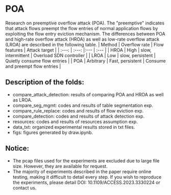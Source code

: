 # POA
Research on preemptive overflow attack (POA). The "preemptive" indicates that attack flows preempt the flow entries of normal application flows by exploiting the flow entry eviction mechanism. The differences between POA and high-rate overflow attack (HROA) as well as low-rate overflow attack (LROA) are described in the following table.
| Method | Overflow rate | Flow features | Attack target |
| :---:  |     :---:     |:---           | :---          |
| HROA   | High          | slow, intermittent | Overload SDN controller | 
| LROA   | Low           | slow, persistent   | Quietly consume flow entries |
| POA    | Arbitrary     | Fast, persistent   | Consume and preempt flow entries |

## Description of the folds:
+ compare_attack_detection: results of comparing POA and HROA as well as LROA.
+ compare_seg_mgmt: codes and results of table segmentation exp.
+ compare_rule_replace: codes and results of flow eviction exp.
+ compare_detection: codes and results of attack detection exp.
+ resources: codes and results of resources assumption exp.
+ data_txt: organized experimental results stored in txt files.
+ figs: figures generated by draw.ipynb.

## Notice:
+ The pcap files used for the experiments are excluded due to large file size. However, they are available for request.
+ The majority of experiments described in the paper require online testing, making it difficult to detail every step. If you wish to reproduce the experiments, please detail DOI: 10.1109/ACCESS.2023.3330224 or contact us.


